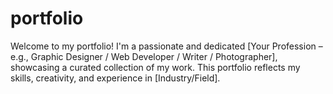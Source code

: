 # portfolio
Welcome to my portfolio! I'm a passionate and dedicated [Your Profession – e.g., Graphic Designer / Web Developer / Writer / Photographer], showcasing a curated collection of my work. This portfolio reflects my skills, creativity, and experience in [Industry/Field]. 
